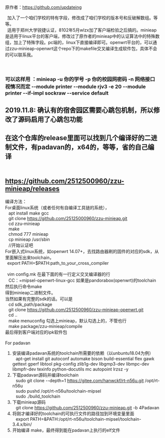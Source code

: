 
原作者：https://github.com/updateing <br> 

&ensp;加入了一个咱们学校的特有字段，修改成了咱们学校的版本号和反破解数组。等等。<br> 
&ensp;适用于郑州大学锐捷认证，8102年5月wlzx加了客户端检验之后搞的。minieap是适用于linux平台的客户端，修改过了原作者的minieap中的认证算法中的特殊数组，加上了特殊字段。pc端的，linux下直接编译即可。openwrt平台的，可以通过zzu-minieap-openwrt这个repo下的makefile交叉编译生成软件包，具体不会的可以联系我。
<br><br>
&ensp;
### 可以这样用 ：minieap -u 你的学号 -p 你的校园网密码 -n 网络接口视情况而定 --module printer --module rjv3 -e 20 --module printer --if-impl sockraw --service default
## 2019.11.8: 确认有的宿舍园区需要心跳包机制，所以修改了源码启用了心跳包功能
## 在这个仓库的release里面可以找到几个编译好的二进制文件，有padavan的，x64的，等等，省的自己编译
## <br>https://github.com/2512500960/zzu-minieap/releases

编译方法：<br> 
  For桌面linux系统（或者任何有自编译工具链的系统），<br> 
  &ensp; apt install make gcc <br>
  &ensp; git clone https://github.com/25125000960/zzu-minieap.git <br> 
  &ensp; cd zzu-minieap <br> 
  &ensp; make <br> 
  &ensp; chmod 777 minieap <br> 
  &ensp; cp minieap /usr/sbin <br> 
   &ensp; //开始认证吧
   <br> 
  For嵌入式linux系统，如openwrt 14.07+，去找路由器刷的固件的对应的sdk，从里面解压出来toolchain， <br> 
  &ensp;export PATH=$PATH:path_to_your_cross_compiler <br>  
  &ensp;vim config.mk 在最下面的有一行定义交叉编译器的行 <br> 
  &ensp; CC：=mipsel-openwrt-linux-gcc 如果是pandorabox(openwrt)的toolchain <br> 
  然后执行命令make <br> 
  得到minieap二进制文件。<br> 
  当然如果有完整的sdk的话。可以是 <br> 
  &ensp; cd sdk_path/package <br> 
  &ensp; git clone https://github.com/2512500960/zzu-minieap-openwrt.git <br> 
  &ensp; cd .. <br> 
  &ensp; make menuconfig 勾选上minieap，默认勾选上的，不管也行 <br> 
  &ensp; make package/zzu-minieap/compile <br> 
  最后得到客户端对应的ipk软件包 <br>  <br> 
  For padavan <br>
  1. 安装编译padavan系统的toolchain所需要的依赖（以unbuntu18.04为例）<br>
   &ensp; apt-get install git autoconf automake bison build-essential flex gawk gettext gperf libtool pkg-config zlib1g-dev libgmp3-dev libmpc-dev libmpfr-dev texinfo python-docutils mc autopoint lrzsz -y<br>
  2. 下载padavan源码并编译toolchain<br>
  &ensp; sudo git clone --depth=1 https://gitee.com/hanwckf/rt-n56u.git /opt/rt-n56u <br>
  &ensp; sudo pushd /opt/rt-n56u/toolchain-mipsel<br>
  &ensp; sudo ./build_toolchain<br>
  3. 下载minieap源码<br>
  &ensp; git clone https://github.com/2512500960/zzu-minieap.git -b 4Padavan <br>
  4. 将刚才编译好的toolchain的可执行文件的路径加到环境变量里面<br>
  &ensp; export PATH=&PATH:/opt/rt-n56u/toolchain-mipsel/toolchain-3.4.x/bin/ <br>
  5. 开始编译 make，最终得到能在padavan上执行的elf文件
  

